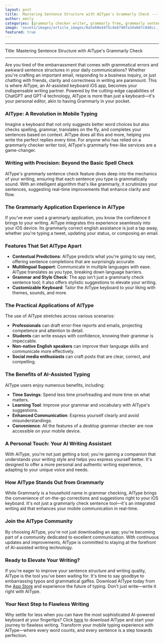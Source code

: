 ```yaml
---
layout: post
title:  Mastering Sentence Structure with AIType's Grammarly Check --- Description
author: emily
categories: [grammarly checker writer, grammarly free, grammarly sentence check, like grammarly, grammarly check sentence, grammarly application, grammarly correct english]
image: "assets/images/article_images/6a5e60e4475c4e6740fa34a667c848cc.jpg"
featured: true
---
```


---

Title: Mastering Sentence Structure with AIType's Grammarly Check

---

Are you tired of the embarrassment that comes with grammatical errors and awkward sentence structures in your daily communications? Whether you're crafting an important email, responding to a business inquiry, or just chatting with friends, clarity and correctness in writing are paramount. This is where AIType, an AI-assisted keyboard iOS app, becomes your indispensable writing partner. Powered by the cutting-edge capabilities of ChatGPT and GPT-4 technology, AIType is more than just a keyboard—it's your personal editor, akin to having Grammarly in your pocket.

### AIType: A Revolution in Mobile Typing

Imagine a keyboard that not only suggests better word choices but also checks spelling, grammar, translates on the fly, and completes your sentences based on context. AIType does all this and more, helping you write the perfect replies every time. For anyone who has relied on a grammarly checker writer tool, AIType's grammarly free-like services are a game-changer.

### Writing with Precision: Beyond the Basic Spell Check

AIType's grammarly sentence check feature dives deep into the mechanics of your writing, ensuring that each sentence you type is grammatically sound. With an intelligent algorithm that's like grammarly, it scrutinizes your sentences, suggesting real-time improvements that enhance clarity and flow.

### The Grammarly Application Experience in AIType

If you've ever used a grammarly application, you know the confidence it brings to your writing. AIType integrates this experience seamlessly into your iOS device. Its grammarly correct english assistance is just a tap away, whether you're typing a tweet, updating your status, or composing an email.

### Features That Set AIType Apart

- **Contextual Predictions**: AIType predicts what you're going to say next, offering sentence completions that are surprisingly accurate.
- **Multilingual Support**: Communicate in multiple languages with ease. AIType translates as you type, breaking down language barriers.
- **Grammar and Style Check**: The app isn't just a grammarly check sentence tool; it also offers stylistic suggestions to elevate your writing.
- **Customizable Keyboard**: Tailor the AIType keyboard to your liking with themes, sounds, and more.

### The Practical Applications of AIType

The use of AIType stretches across various scenarios:

- **Professionals** can draft error-free reports and emails, projecting competence and attention to detail.
- **Students** can write essays with confidence, knowing their grammar is impeccable.
- **Non-native English speakers** can improve their language skills and communicate more effectively.
- **Social media enthusiasts** can craft posts that are clear, correct, and compelling.

### The Benefits of AI-Assisted Typing

AIType users enjoy numerous benefits, including:

- **Time Savings**: Spend less time proofreading and more time on what matters.
- **Learning Tool**: Improve your grammar and vocabulary with AIType's suggestions.
- **Enhanced Communication**: Express yourself clearly and avoid misunderstandings.
- **Convenience**: All the features of a desktop grammar checker are now accessible on your mobile device.

### A Personal Touch: Your AI Writing Assistant

With AIType, you're not just getting a tool; you're gaining a companion that understands your writing style and helps you express yourself better. It's designed to offer a more personal and authentic writing experience, adapting to your unique voice and needs.

### How AIType Stands Out from Grammarly

While Grammarly is a household name in grammar checking, AIType brings the convenience of on-the-go corrections and suggestions right to your iOS keyboard. It's not just a grammarly check sentence tool—it's an integrated writing aid that enhances your mobile communication in real-time.

### Join the AIType Community

By choosing AIType, you're not just downloading an app; you're becoming part of a community dedicated to excellent communication. With continuous updates and improvements, AIType is committed to staying at the forefront of AI-assisted writing technology.

### Ready to Elevate Your Writing?

If you're eager to improve your sentence structure and writing quality, AIType is the tool you've been waiting for. It's time to say goodbye to embarrassing typos and grammatical gaffes. Download AIType today from the [App Store](https://apps.apple.com/us/app/aitype-grammar-check-keyboard/id6469163944) and experience the future of typing. Don't just write—write it right with AIType.

### Your Next Step to Flawless Writing

Why settle for less when you can have the most sophisticated AI-powered keyboard at your fingertips? Click [here](https://apps.apple.com/us/app/aitype-grammar-check-keyboard/id6469163944) to download AIType and start your journey to flawless writing. Transform your mobile typing experience with AIType—where every word counts, and every sentence is a step towards perfection.